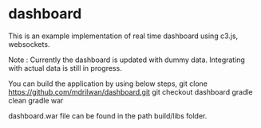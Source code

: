 # dashboard

This is an example implementation of real time dashboard using c3.js, websockets.

Note : Currently the dashboard is updated with dummy data. Integrating with actual data is still in progress.

You can build the application by using below steps,
git clone https://github.com/mdrilwan/dashboard.git
git checkout dashboard
gradle clean
gradle war

dashboard.war file can be found in the path build/libs folder.
